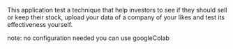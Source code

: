 This application test a technique that help investors to see if they should sell or keep their stock, upload your data of a company of your likes and test its effectiveness yourself. 

note: no configuration needed you can use googleColab
